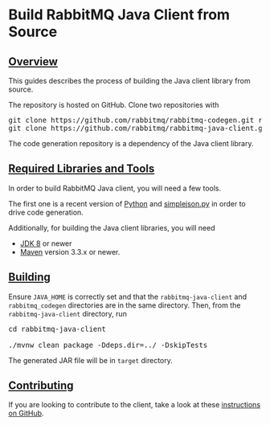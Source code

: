 <!--
Copyright (c) 2007-2022 VMware, Inc. or its affiliates.

All rights reserved. This program and the accompanying materials
are made available under the terms of the under the Apache License,
Version 2.0 (the "License”); you may not use this file except in compliance
with the License. You may obtain a copy of the License at

https://www.apache.org/licenses/LICENSE-2.0

Unless required by applicable law or agreed to in writing, software
distributed under the License is distributed on an "AS IS" BASIS,
WITHOUT WARRANTIES OR CONDITIONS OF ANY KIND, either express or implied.
See the License for the specific language governing permissions and
limitations under the License.
-->

# Build RabbitMQ Java Client from Source

## <a id="overview" class="anchor" href="#overview">Overview</a>

This guides describes the process of building the Java client library from source.

The repository is hosted on GitHub. Clone two repositories with

<pre class="lang-bash">
git clone https://github.com/rabbitmq/rabbitmq-codegen.git rabbitmq_codegen
git clone https://github.com/rabbitmq/rabbitmq-java-client.git
</pre>

The code generation repository is a dependency of
the Java client library.


## <a id="prerequisites" class="anchor" href="#prerequisites">Required Libraries and Tools</a>

In order to build RabbitMQ Java client, you will need a few tools.

The first one is a recent version of [Python](http://www.python.org/download/) and
[simplejson.py](http://pypi.python.org/pypi/simplejson)
in order to drive code generation.

Additionally, for building the Java client libraries, you will need

 * [JDK 8](http://www.oracle.com/technetwork/java/javase/downloads/index.html) or newer
 * [Maven](http://maven.apache.org/) version 3.3.x or newer.


## <a id="building" class="anchor" href="#building">Building</a>

Ensure <code>JAVA_HOME</code> is correctly set and
that the <code>rabbitmq-java-client</code> and
<code>rabbitmq_codegen</code> directories are in
the same directory. Then, from the <code>rabbitmq-java-client</code> directory, run

<pre class="lang-bash">
cd rabbitmq-java-client

./mvnw clean package -Ddeps.dir=../ -DskipTests
</pre>

The generated JAR file will be in <code>target</code> directory.


## <a id="contributing" class="anchor" href="#contributing">Contributing</a>

If you are looking to contribute to the client, take a look at these
[instructions on GitHub](https://github.com/rabbitmq/rabbitmq-java-client#contributing).
